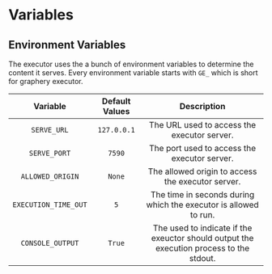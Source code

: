 # Variables

## Environment Variables

The executor uses the a bunch of environment variables to determine the content it serves. Every environment variable starts with `GE_` which is short for graphery executor. 

|       Variable       | Default Values |                         Description                          |
| :------------------: | :------------: | :----------------------------------------------------------: |
|     `SERVE_URL`      |  `127.0.0.1`   |         The URL used to access the executor server.          |
|     `SERVE_PORT`     |     `7590`     |         The port used to access the executor server.         |
|   `ALLOWED_ORIGIN`   |     `None`     |      The allowed origin to access the executor server.       |
| `EXECUTION_TIME_OUT` |      `5`       | The time in seconds during which the executor is allowed to run. |
|   `CONSOLE_OUTPUT`   |     `True`     | The used to indicate if the exeuctor should output the execution process to the stdout. |
